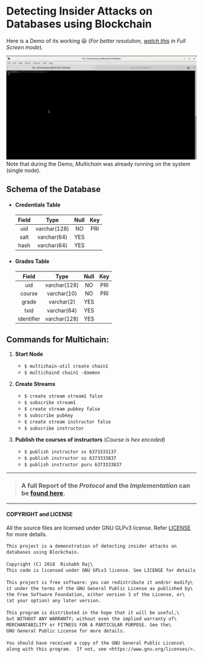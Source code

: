 # Detecting Insider Attacks on Databases using Blockchain
Here is a Demo of its working :smiley: (*For better resolution, [watch this](https://raw.githubusercontent.com/Miraj50/Blockchain-Database/master/assets/BcD_Demo.gif) in Full Screen mode*).

![Insider Attack Demo](assets/BcD_Demo.gif)
Note that during the Demo, *Multichain* was already running on the system (single node).

## Schema of the Database

* #### Credentials Table
    
    |Field|Type|Null|Key|
    |:---:|:---:|:---:|:---:|
    |uid|varchar(128)|NO|PRI|
    |salt|varchar(64)|YES||
    |hash|varchar(64)|YES||

* #### Grades Table

    |Field|Type|Null|Key|
    |:---:|:---:|:---:|:---:|
    |uid|varchar(128)|NO|PRI|
    |course|varchar(10)|NO|PRI|
    |grade|varchar(2)|YES||
    |txid|varchar(64)|YES||
    |identifier|varchar(128)|YES||

## Commands for Multichain:
1. **Start Node**
    * `$ multichain-util create chain1`
    * `$ multichaind chain1 -daemon`
    
2. **Create Streams**
    * `$ create stream stream1 false`
    * `$ subscribe stream1`
    * `$ create stream pubkey false`
    * `$ subscribe pubkey`
    * `$ create stream instructor false`
    * `$ subscribe instructor`
    
3. **Publish the courses of instructors** (*Course is hex encoded*)
    * `$ publish instructor ss 6373333137`
    * `$ publish instructor ss 6373333837`
    * `$ publish instructor puru 6373333837`
---

 > ### A full Report of the ***Protocol*** and the ***Implementation*** can be [found here](BlockchainDB_Report.pdf).
<hr>

#### COPYRIGHT and LICENSE

All the source files are licensed under GNU GLPv3 license. Refer [LICENSE](https://github.com/Miraj50/Blockchain-Database/blob/master/LICENSE) for more details.

    This project is a demonstration of detecting insider attacks on databases using Blockchain.

    Copyright (C) 2018  Rishabh Raj\
    This code is licensed under GNU GPLv3 license. See LICENSE for details

    This project is free software: you can redistribute it and/or modify\
    it under the terms of the GNU General Public License as published by\
    the Free Software Foundation, either version 3 of the License, or\
    (at your option) any later version.

    This program is distributed in the hope that it will be useful,\
    but WITHOUT ANY WARRANTY; without even the implied warranty of\
    MERCHANTABILITY or FITNESS FOR A PARTICULAR PURPOSE. See the\
    GNU General Public License for more details.

    You should have received a copy of the GNU General Public License\
    along with this program.  If not, see <https://www.gnu.org/licenses/>.
